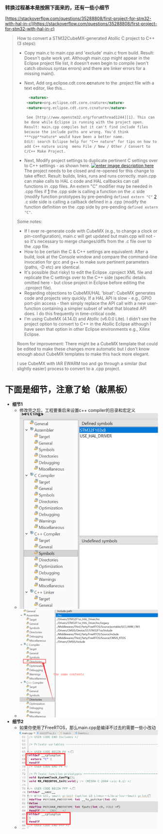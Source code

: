 ### 转换过程基本是按照下面来的，还有一些小细节

[https://stackoverflow.com/questions/35288808/first-project-for-stm32-with-hal-in-c](https://stackoverflow.com/questions/35288808/first-project-for-stm32-with-hal-in-c)

> How to convert a STM32CubeMX-generated Atollic C project to C++ (3 steps):
>
>  - Copy main.c to main.cpp and 'exclude' main.c from build. Result: Doesn't quite work yet. Although main.cpp might appear in the Eclipse project file list, it doesn't even begin to compile (won't catch obvious syntax errors) and there are linker errors for a missing main(). 
>  - Next, Add org.eclipse.cdt.core.**cc**nature to the .project file with a text editor, like this...
>
>      ```xml
>        <natures>
>      	<nature>org.eclipse.cdt.core.cnature</nature>
>      	<nature>org.eclipse.cdt.core.ccnature</nature>
>      ```
>
>         See [http://www.openstm32.org/forumthread1244][1]. This can be done while Eclipse is running with the project open. Result: main.cpp compiles but it can't find include files because the include paths are wrong. You'd think ***cpp**nature* would have been a better name. 
>        Edit: search Eclipse help for "C++ nature" for tips on how to add C++ nature using  menu File / New / Other / Convert to C/C++ Make Project.
>  - Next, Modify project settings to duplicate pertinent C settings over to C++ settings - as shown here. [![enter image description here][2]][2] The project needs to be closed and re-opened for this change to take effect. Result: builds, links, runs and runs correctly. main.cpp can make calls to HAL c code and HAL callbacks can call functions in .cpp files. An extern "C" modifier may be needed in .cpp files if [1] the .cpp side is calling a function on the .c side (modify function prototypes by pre-pending `defined extern "C"` [2] .c side side is calling a callback defined in a .cpp (modify the function definition on the .cpp side by pre-pending `defined extern "C"`.
>
> Some notes:
>
>  - If I ever re-generate code with CubeMX (e.g., to change a clock or pin-configuration), main.c will get updated but main.cpp will not - so it's necessary to merge changes/diffs from the .c file over to the .cpp file.
>  - How to be certain the C & C++ settings are equivalent: After a build, look at the Console window and compare the command-line invocation for gcc and g++ to make sure pertinent parameters (paths, -D etc) are identical.
>  - It's possible (but risky) to edit the Eclipse .cproject XML file and replicate the C settings over to the C++ side (specific details omitted here - but close project in Eclipse before editing the .cproject file).
>  - Regarding objections to CubeMX/HAL 'bloat': CubeMX generates code and projects very quickly. If a HAL API is slow - e.g., GPIO port-pin access - then simply replace the API call with a new user-function containing a simpler subset of what that bloated API does. I do this frequently in time-critical code.
>  - I'm using CubeMX (4.14.0) and Atollic (v6.0.0 Lite). I didn't see the project option to convert to C++ in the Atollic Eclipse although I have seen that option in other Eclipse environments e.g., Xilinx Eclipse.
>
> Room for improvement: There might be a CubeMX template that could be edited to make these changes more automatic but I don't know enough about CubeMX templates to make this hack more elegant.
>
> I use CubeMX with IAR EWARM too and go through a similar (but slightly easier) process to convert to a .cpp project.
>
> 
>
> [1]: http://www.openstm32.org/forumthread1244
> [2]: https://i.stack.imgur.com/kYHZ3.png

# **下面是细节，注意了蛤（敲黑板）**

- **细节1**
  - 修改完之后，工程要重启来设置c++ compiler的目录和宏定义
  - ![](./c_cpp_convert_c++compiler_symbols.png)
  - ![](c_cpp_convert_compiler_dir.png)
- **细节2**
  - 如果你使用了FreeRTOS，那么main.cpp是编译不过去的需要一些小改动
  - ![](c_cpp_convert_freertos_problem.png)